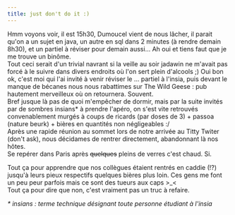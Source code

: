 ```yaml
---
title: just don't do it :)
---
```


Hmm voyons voir, il est 15h30, Dumoucel vient de nous lâcher, il parait qu'on
a un sujet en java, un autre en sql dans 2 minutes (à rendre demain 8h30), et
un partiel à réviser pour demain aussi... Ah oui et tiens faut que je me
trouve un binôme.  
Tout ceci serait d'un trivial navrant si la veille au soir jadawin ne m'avait
pas forcé à le suivre dans divers endroits où l'on sert plein d'alcools ;) Oui
bon ok, c'est moi qui l'ai invité à venir réviser le ... partiel à l'insia,
puis devant le manque de bécanes nous nous rabattimes sur The Wild Geese : pub
hautement merveilleux où on retournera. Souvent.  
Bref jusque là pas de quoi m'empêcher de dormir, mais par la suite invités par
de sombres insians* à prendre l'apéro, on s'est vite retrouvés convenablement
murgés à coups de ricards (par doses de 3) + passoa (nature beurk) + bières en
quantités non négligeables :/  
Après une rapide réunion au sommet lors de notre arrivée au Titty Twiter
(don't ask), nous décidames de rentrer directement, abandonnant là nos hôtes.  
Se repérer dans Paris après <s>quelques</s> pleins de verres c'est chaud. Si.

Tout ça pour apprendre que nos collègues étaient rentrés en caddie (!?)
jusqu'à leurs pieux respectifs quelques bières plus loin. Ces gens me font un
peu peur parfois mais ce sont des tueurs aux caps >_<  
Tout ça pour dire que non, c'est vraiment pas un truc à refaire.

_* insians : terme technique désignant toute personne étudiant à l'insia_

